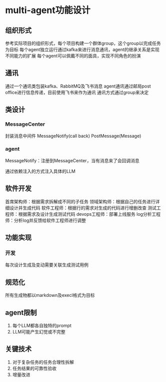 # multi-agent功能设计
## 组织形式
参考实际项目的组织形式，每个项目构建一个群体group，这个group以完成任务为目标
每个agent独立运行通过kafka来进行消息通讯，agent的继承关系是实现不同能力的扩展
每个agent可以佩戴不同的面具，实现不同角色的扮演

## 通讯
通过一个通讯类包装kafka、RabbitMQ及飞书消息
agent通讯通过邮局post office进行信息传递，目前使用飞书来作为通讯
通讯方式通过group来决定

## 类设计
### MessageCenter
封装消息中间件
MessageNotify(call back)
PostMessage(Message)

### agent
MessageNotify：注册到MessageCenter，当有消息来了会回调消息

通过依赖注入的方式注入具体的LLM

## 软件开发
首席架构师：根据需求拆解成不同的子任务
领域架构师：根据自己的任务进行详细设计并生成代码
软件工程师：根据行的需求对生成的代码进行增删改查
测试工程师：根据需求及设计生成测试代码
devops工程师：部署上线服务
log分析工程师：分析log并反馈给软件工程师进行调整

## 功能实现
### 开发
每次设计生成及变动需要关联生成测试用例


## 规范化
所有生成物都以markdown及execl格式为目标
## agent限制
1. 每个LLM都各自独特的prompt
2. LLM可能产生幻觉或不完整
## 关键技术
1. 对于复杂任务的任务合理性拆解
2. 任务结果的可靠性验收
3. 增量改进

